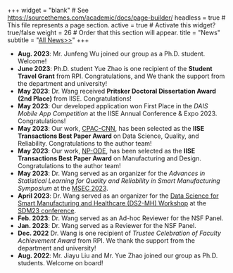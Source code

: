 +++
widget = "blank"  # See https://sourcethemes.com/academic/docs/page-builder/
headless = true  # This file represents a page section.
active = true  # Activate this widget? true/false
weight = 26  # Order that this section will appear.
title = "News"
subtitle = "[All News>>](./allnews)"
+++
* **Aug. 2023**: Mr. Junfeng Wu joined our group as a Ph.D. student. Welcome!
* **June 2023**: Ph.D. student Yue Zhao is one recipient of the **Student Travel Grant** from RPI. Congratulations, and We thank the support from the department and university!
* **May 2023**: Dr. Wang received **Pritsker Doctoral Dissertation Award (2nd Place)** from IISE. Congratulations! 
* **May 2023**: Our developed application won First Place in the _DAIS Mobile App Competition_ at the IISE Annual Conference & Expo 2023. Congratulations!
* **May 2023**: Our work, [CPAC-CNN](https://www.tandfonline.com/doi/abs/10.1080/24725854.2021.1894514), has been selected as the **IISE Transactions Best Paper Award** on Data Science, Quality, and Reliability. Congratulations to the author team!
* **May 2023**: Our work, [NP-ODE](https://www.tandfonline.com/doi/abs/10.1080/24725854.2021.1891485), has been selected as the **IISE Transactions Best Paper Award** on Manufacturing and Design. Congratulations to the author team!
* **May 2023**: Dr. Wang served as an organizer for the _Advances in Statistical Learning for Quality and Reliability in Smart Manufacturing Symposium_ at the [MSEC 2023](https://msec-namrc2023.rutgers.edu/about).
* **April 2023**: Dr. Wang served as an organizer for the [Data Science for Smart Manufacturing and Healthcare (DS2-MH) Workshop](https://sdm23wsmh.github.io/) at the [SDM23 conference](https://www.siam.org/conferences/cm/conference/sdm23).
* **Feb. 2023**: Dr. Wang served as an Ad-hoc Reviewer for the NSF Panel.
* **Jan. 2023**: Dr. Wang served as a Reviewer for the NSF Panel.
* **Dec. 2022** Dr. Wang is one recipient of _Trustee Celebration of Faculty Achievement Award_ from RPI. We thank the support from the department and university!
* **Aug. 2022**: Mr. Jiayu Liu and Mr. Yue Zhao joined our group as Ph.D. students. Welcome on board!
